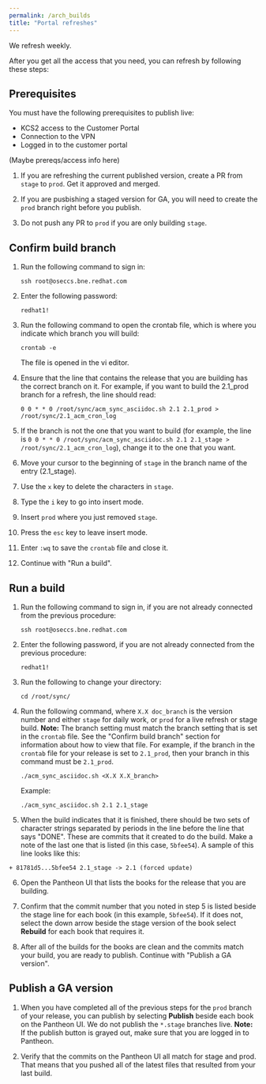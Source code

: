 ```yaml
---
permalink: /arch_builds
title: "Portal refreshes"
---
```


We refresh weekly.

After you get all the access that you need, you can refresh by following these steps:  

## Prerequisites

You must have the following prerequisites to publish live:
- KCS2 access to the Customer Portal
- Connection to the VPN
- Logged in to the customer portal

(Maybe prereqs/access info here)

1. If you are refreshing the current published version, create a PR from `stage` to `prod`. Get it approved and merged.

2. If you are pusbishing a staged version for GA, you will need to create the `prod` branch right before you publish.

3. Do not push any PR to `prod` if you are only building `stage`.

## Confirm build branch

1. Run the following command to sign in:

   ```
   ssh root@oseccs.bne.redhat.com
   ```

2. Enter the following password: 

   ```
   redhat1!
   ```
   
3. Run the following command to open the crontab file, which is where you indicate which branch you will build:

   ```
   crontab -e
   ```
   The file is opened in the vi editor.
   
4. Ensure that the line that contains the release that you are building has the correct branch on it. For example, if you want to build the 2.1_prod branch for a refresh, the line should read: 
   ```
   0 0 * * 0 /root/sync/acm_sync_asciidoc.sh 2.1 2.1_prod > /root/sync/2.1_acm_cron_log
   ```
   
5. If the branch is not the one that you want to build (for example, the line is `0 0 * * 0 /root/sync/acm_sync_asciidoc.sh 2.1 2.1_stage > /root/sync/2.1_acm_cron_log`), change it to the one that you want. 
  1. Move your cursor to the beginning of `stage` in the branch name of the entry (2.1_stage). 
  2. Use the `x` key to delete the characters in `stage`.
  3. Type the `i` key to go into insert mode.
  4. Insert `prod` where you just removed `stage`.
  5. Press the `esc` key to leave insert mode. 

6. Enter `:wq` to save the `crontab` file and close it.
   
7. Continue with "Run a build".

## Run a build

1. Run the following command to sign in, if you are not already connected from the previous procedure:

   ```
   ssh root@oseccs.bne.redhat.com
   ```

2. Enter the following password, if you are not already connected from the previous procedure: 

   ```
   redhat1!
   ```

3. Run the following to change your directory: 

   ```
   cd /root/sync/
   ```

4. Run the following command, where `X.X doc_branch` is the version number and either `stage` for daily work, or `prod` for a live refresh or stage build. **Note:** The branch setting must match the branch setting that is set in the `crontab` file. See the "Confirm build branch" section for information about how to view that file. For example, if the branch in the `crontab` file for your release is set to `2.1_prod`, then your branch in this command must be `2.1_prod`.   

   ```
   ./acm_sync_asciidoc.sh <X.X X.X_branch>
   ```
   Example:

   ```
   ./acm_sync_asciidoc.sh 2.1 2.1_stage 
   ```
   
5. When the build indicates that it is finished, there should be two sets of character strings separated by periods in the line before the line that says "DONE". These are commits that it created to do the build. Make a note of the last one that is listed (in this case, `5bfee54`). A sample of this line looks like this:
```
+ 81781d5...5bfee54 2.1_stage -> 2.1 (forced update)
```

6. Open the Pantheon UI that lists the books for the release that you are building. 

7. Confirm that the commit number that you noted in step 5 is listed beside the stage line for each book (in this example, `5bfee54`). If it does not, select the down arrow beside the stage version of the book select **Rebuild** for each book that requires it. 

8. After all of the builds for the books are clean and the commits match your build, you are ready to publish. Continue with "Publish a GA version".

## Publish a GA version
   
1. When you have completed all of the previous steps for the `prod` branch of your release, you can publish by selecting **Publish** beside each book on the Pantheon UI. We do not publish the `*.stage` branches live. **Note:** If the publish button is grayed out, make sure that you are logged in to Pantheon. 

2. Verify that the commits on the Pantheon UI all match for stage and prod. That means that you pushed all of the latest files that resulted from your last build. 
